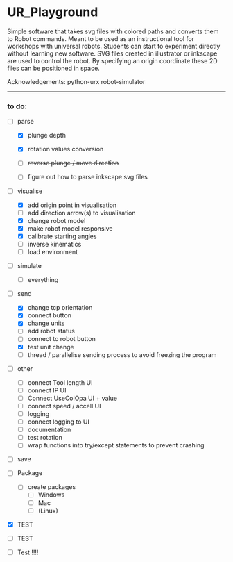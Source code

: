 # UR_Playground
 
Simple software that takes svg files with colored paths and converts them to Robot commands.
Meant to be used as an instructional tool for workshops with universal robots. Students can start to experiment directly without learning new software.
SVG files created in illustrator or inkscape are used to control the robot. By specifying an origin coordinate these 2D files can be positioned in space.

Acknowledgements:
python-urx
robot-simulator

___

### to do:
- [ ] parse
    - [x] plunge depth
    - [x] rotation values conversion
    - [ ] ~~reverse plunge / move direction~~
    - [ ] figure out how to parse inkscape svg files


- [ ] visualise
    - [x] add origin point in visualisation
    - [ ] add direction arrow(s) to visualisation
    - [X] change robot model
    - [x] make robot model responsive
    - [x] calibrate starting angles
    - [ ] inverse kinematics
    - [ ] load environment

- [ ] simulate
    - [ ] everything

- [ ] send
    - [x] change tcp orientation
    - [x] connect button
    - [x] change units
    - [ ] add robot status
    - [ ] connect to robot button
    - [x] test unit change
    - [ ] thread / parallelise sending process to avoid freezing the program

- [ ] other
    - [ ] connect Tool length UI
    - [ ] connect IP UI
    - [ ] Connect UseColOpa UI + value
    - [ ] connect speed / accell UI
    - [ ] logging
    - [ ] connect logging to UI
    - [ ] documentation
    - [ ] test rotation
    - [ ] wrap functions into try/except statements to prevent crashing

- [ ] save

- [ ] Package
    - [ ] create packages
      - [ ] Windows
      - [ ] Mac
      - [ ] (Linux)

- [x] TEST
- [ ] TEST
- [ ] Test !!!!
